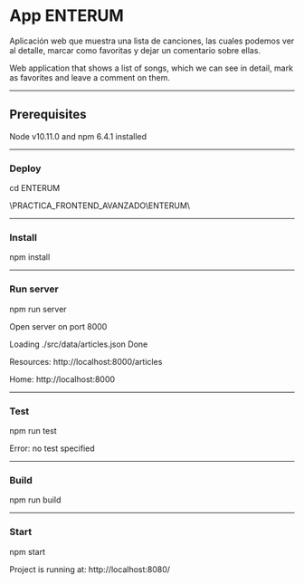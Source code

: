 # App ENTERUM #
Aplicación web que muestra una lista de canciones, las cuales podemos ver al detalle, marcar como favoritas y dejar un comentario sobre ellas.

Web application that shows a list of songs, which we can see in detail, mark as favorites and leave a comment on them.

---
## Prerequisites ##

Node v10.11.0 and npm 6.4.1 installed 

---
### Deploy ###

cd ENTERUM

\PRACTICA_FRONTEND_AVANZADO\ENTERUM\

---
### Install ###

npm install

---
### Run server ###

npm run server

Open server on port 8000

Loading ./src/data/articles.json
Done

Resources:
http://localhost:8000/articles

Home:
http://localhost:8000

--- 
### Test ###

npm run test

Error: no test specified

--- 

### Build ###

npm run build

---

### Start ###

npm start

Project is running at: http://localhost:8080/